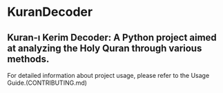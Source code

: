 # KuranDecoder

## Kuran-ı Kerim Decoder: A Python project aimed at analyzing the Holy Quran through various methods. 
For detailed information about project usage, please refer to the Usage Guide.(CONTRIBUTING.md)
